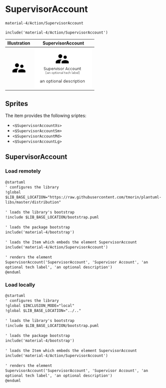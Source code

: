 # SupervisorAccount


```text
material-4/Action/SupervisorAccount
```

```text
include('material-4/Action/SupervisorAccount')
```



| Illustration | SupervisorAccount |
| :---: | :---: |
| ![illustration for Illustration](../../material-4/Action/SupervisorAccount.png) | ![illustration for SupervisorAccount](../../material-4/Action/SupervisorAccount.Local.png) |



## Sprites
The item provides the following sriptes:

- `<$SupervisorAccountXs>`
- `<$SupervisorAccountSm>`
- `<$SupervisorAccountMd>`
- `<$SupervisorAccountLg>`





## SupervisorAccount

### Load remotely
```plantuml
@startuml
' configures the library
!global $LIB_BASE_LOCATION="https://raw.githubusercontent.com/tmorin/plantuml-libs/master/distribution"

' loads the library's bootstrap
!include $LIB_BASE_LOCATION/bootstrap.puml

' loads the package bootstrap
include('material-4/bootstrap')

' loads the Item which embeds the element SupervisorAccount
include('material-4/Action/SupervisorAccount')

' renders the element
SupervisorAccount('SupervisorAccount', 'Supervisor Account', 'an optional tech label', 'an optional description')
@enduml
```

### Load locally
```plantuml
@startuml
' configures the library
!global $INCLUSION_MODE="local"
!global $LIB_BASE_LOCATION="../.."

' loads the library's bootstrap
!include $LIB_BASE_LOCATION/bootstrap.puml

' loads the package bootstrap
include('material-4/bootstrap')

' loads the Item which embeds the element SupervisorAccount
include('material-4/Action/SupervisorAccount')

' renders the element
SupervisorAccount('SupervisorAccount', 'Supervisor Account', 'an optional tech label', 'an optional description')
@enduml
```

